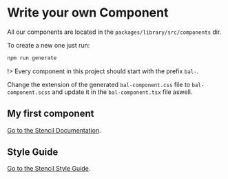 # Write your own Component

All our components are located in the `packages/library/src/components` dir.

To create a new one just run:

```bash
npm run generate
```

!> Every component in this project should start with the prefix `bal-`.

Change the extension of the generated `bal-component.css` file to `bal-component.scss` and update it in the `bal-component.tsx` file aswell.

## My first component

[Go to the Stencil Documentation](https://stenciljs.com/docs/my-first-component).

## Style Guide

[Go to the Stencil Style Guide](https://stenciljs.com/docs/style-guide).

